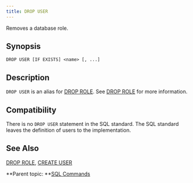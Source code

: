 ```yaml
---
title: DROP USER 
---
```


Removes a database role.

## <a id="section2"></a>Synopsis 

``` {#sql_command_synopsis}
DROP USER [IF EXISTS] <name> [, ...]
```

## <a id="section3"></a>Description 

`DROP USER` is an alias for [DROP ROLE](DROP_ROLE.html). See [DROP ROLE](DROP_ROLE.html) for more information.

## <a id="section5"></a>Compatibility 

There is no `DROP USER` statement in the SQL standard. The SQL standard leaves the definition of users to the implementation.

## <a id="section6"></a>See Also 

[DROP ROLE](DROP_ROLE.html), [CREATE USER](CREATE_USER.html)

**Parent topic: **[SQL Commands](../sql_commands/sql_ref.html)

